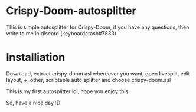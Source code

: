 # Crispy-Doom-autosplitter
This is simple autosplitter for Crispy-Doom, if you have any questions, then write to me in discord (keyboardcrash#7833)

# Installiation
Download, extract crispy-doom.asl whereever you want, open livesplit, edit layout, +, other, scriptable auto splitter and choose crispy-doom.asl


This is my first autosplitter lol, hope you enjoy this


So, have a nice day :D

